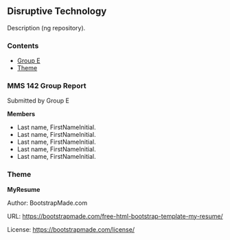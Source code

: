 
## Disruptive Technology

Description (ng repository). 


### Contents

- [Group E](#mms-142-group-report)
- [Theme](#theme)


### MMS 142 Group Report

Submitted by Group E

**Members**

- Last name, FirstNameInitial.
- Last name, FirstNameInitial.
- Last name, FirstNameInitial.
- Last name, FirstNameInitial.
- Last name, FirstNameInitial.


### Theme

**MyResume**

Author: BootstrapMade.com

URL: https://bootstrapmade.com/free-html-bootstrap-template-my-resume/

License: https://bootstrapmade.com/license/
